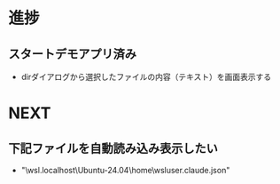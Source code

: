 # 進捗

## スタートデモアプリ済み

- dirダイアログから選択したファイルの内容（テキスト）を画面表示する

# NEXT

## 下記ファイルを自動読み込み表示したい

- "\\wsl.localhost\Ubuntu-24.04\home\wsluser\.claude.json"
